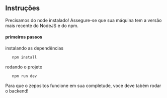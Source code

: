## Instruções 

Precisamos do node instalado! Assegure-se que sua máquina tem a versão mais recente do NodeJS e do npm.

#### primeiros passos 
instalando as dependências

```bash 
   npm install
```

rodando o projeto 

```bash 
   npm run dev
```
Para que o zepositos funcione em sua completude, voce deve tabém rodar o backend!

